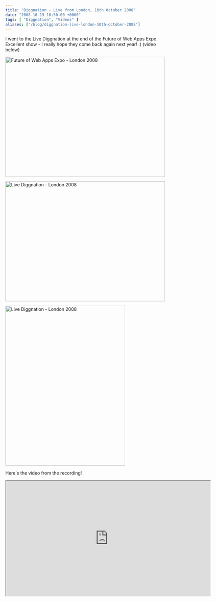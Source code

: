 ```yaml
---
title: "Diggnation - Live from London, 10th October 2008"
date: "2008-10-19 18:50:00 +0000"
tags: [ "Diggnation", "Videos" ]
aliases: ["/blog/diggnation-live-london-10th-october-2008"]
---
```

<p>I went to the Live Diggnation at the end of the Future of Web Apps Expo. Excellent show - I really hope they come back again next year! :) (video below)</p>
<p><a href="http://www.flickr.com/photos/danmurf/2954138597/" title="Future of Web Apps Expo - London 2008 by Dan Murfitt, on Flickr"><img src="http://farm4.static.flickr.com/3271/2954138597_e81fe57390.jpg" width="500" height="375" alt="Future of Web Apps Expo - London 2008" /></a></p>
<!--break--><p><a href="http://www.flickr.com/photos/danmurf/2954994426/" title="Live Diggnation - London 2008 by Dan Murfitt, on Flickr"><img src="http://farm4.static.flickr.com/3253/2954994426_ce8c04d20a.jpg" width="500" height="375" alt="Live Diggnation - London 2008" /></a></p>
<p><a href="http://www.flickr.com/photos/danmurf/2954149917/" title="Live Diggnation - London 2008 by Dan Murfitt, on Flickr"><img src="http://farm4.static.flickr.com/3008/2954149917_959da7e34f.jpg" width="375" height="500" alt="Live Diggnation - London 2008" /></a></p>
<p>Here's the video from the recording!</p>
<iframe src="http://embed.revision3.com/player/embed?videoId=1836&external=true&width=640&height=360&skin=r3" width="640" height="360" allowFullScreen webkitallowfullscreen mozallowfullscreen oallowfullscreen msallowfullscreen></iframe>